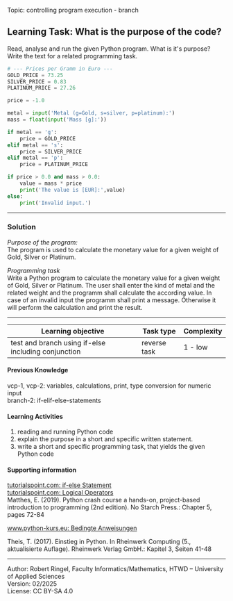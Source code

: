 Topic: controlling program execution - branch

## Learning Task: What is the purpose of the code?

Read, analyse and run the given Python program. What is it's purpose?  
Write the text for a related programming task.

``` python
# --- Prices per Gramm in Euro ---
GOLD_PRICE = 73.25          
SILVER_PRICE = 0.83         
PLATINUM_PRICE = 27.26

price = -1.0

metal = input('Metal (g=Gold, s=silver, p=platinum):')
mass = float(input('Mass [g]:'))

if metal == 'g':
	price = GOLD_PRICE
elif metal == 's':
	price = SILVER_PRICE
elif metal == 'p':
	price = PLATINUM_PRICE

if price > 0.0 and mass > 0.0:
	value = mass * price
	print('The value is [EUR]:',value)
else:
	print('Invalid input.')
```

---------------------------------------

### Solution

*Purpose of the program:*  
The program is used to calculate the monetary value for a given weight of Gold, Silver or Platinum.

*Programming task*  
Write a Python program to calculate the monetary value for a given weight of Gold, Silver or Platinum.
The user shall enter the  kind of metal and the related weight and the programm shall calculate the according value. In case of an invalid input the programm shall print a message. Otherwise it will perform the calculation and print the result.

---------------------------------------

| **Learning objective**                         | **Task type**   | **Complexity** |
| ---------------------------------------------- | --------------- | -------------- |
| test and branch using if-else including conjunction | reverse task | 1 - low      |  

#### Previous Knowledge

vcp-1, vcp-2: variables, calculations, print, type conversion for numeric input  
branch-2: if-elif-else-statements

#### Learning Activities

1) reading and running Python code
2) explain the purpose in a short and specific written statement.
3) write a short and specific programming task, that yields the given Python code

#### Supporting information

[tutorialspoint.com: if-else Statement](https://www.tutorialspoint.com/python/python_if_else.htm)  
[tutorialspoint.com: Logical Operators](https://www.tutorialspoint.com/python/python_logical_operators.htm)  
Matthes, E. (2019). Python crash course a hands-on, project-based introduction to programming (2nd edition). No Starch Press.: Chapter 5, pages 72-84  

[www.python-kurs.eu: Bedingte Anweisungen](https://python-kurs.eu/python3_bedingte_anweisungen.php)

Theis, T. (2017). Einstieg in Python. In Rheinwerk Computing (5., aktualisierte Auflage). Rheinwerk Verlag GmbH.: Kapitel 3, Seiten 41-48

---------------------------------------

Author: Robert Ringel, Faculty Informatics/Mathematics, HTWD – University of Applied Sciences  
Version: 02/2025  
License: CC BY-SA 4.0
